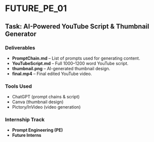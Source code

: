 # FUTURE_PE_01

## Task: AI-Powered YouTube Script & Thumbnail Generator

### Deliverables
- **PromptChain.md** – List of prompts used for generating content.
- **YouTubeScript.md** – Full 1000–1200 word YouTube script.
- **thumbnail.png** – AI-generated thumbnail design.
- **final.mp4** – Final edited YouTube video.

### Tools Used
- ChatGPT (prompt chains & script)
- Canva (thumbnail design)
- Pictory/InVideo (video generation)

### Internship Track
- **Prompt Engineering (PE)**
- **Future Interns**
